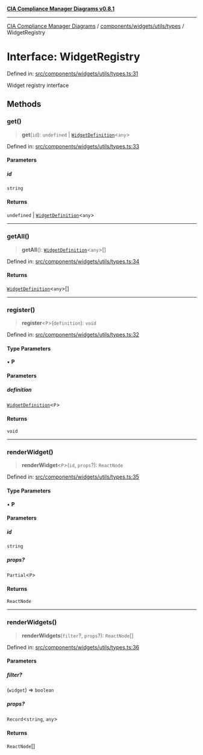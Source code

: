 [**CIA Compliance Manager Diagrams v0.8.1**](../../../../../README.md)

***

[CIA Compliance Manager Diagrams](../../../../../modules.md) / [components/widgets/utils/types](../README.md) / WidgetRegistry

# Interface: WidgetRegistry

Defined in: [src/components/widgets/utils/types.ts:31](https://github.com/Hack23/cia-compliance-manager/blob/aea527f1006de96602c10bb201453301cffe7b07/src/components/widgets/utils/types.ts#L31)

Widget registry interface

## Methods

### get()

> **get**(`id`): `undefined` \| [`WidgetDefinition`](WidgetDefinition.md)\<`any`\>

Defined in: [src/components/widgets/utils/types.ts:33](https://github.com/Hack23/cia-compliance-manager/blob/aea527f1006de96602c10bb201453301cffe7b07/src/components/widgets/utils/types.ts#L33)

#### Parameters

##### id

`string`

#### Returns

`undefined` \| [`WidgetDefinition`](WidgetDefinition.md)\<`any`\>

***

### getAll()

> **getAll**(): [`WidgetDefinition`](WidgetDefinition.md)\<`any`\>[]

Defined in: [src/components/widgets/utils/types.ts:34](https://github.com/Hack23/cia-compliance-manager/blob/aea527f1006de96602c10bb201453301cffe7b07/src/components/widgets/utils/types.ts#L34)

#### Returns

[`WidgetDefinition`](WidgetDefinition.md)\<`any`\>[]

***

### register()

> **register**\<`P`\>(`definition`): `void`

Defined in: [src/components/widgets/utils/types.ts:32](https://github.com/Hack23/cia-compliance-manager/blob/aea527f1006de96602c10bb201453301cffe7b07/src/components/widgets/utils/types.ts#L32)

#### Type Parameters

• **P**

#### Parameters

##### definition

[`WidgetDefinition`](WidgetDefinition.md)\<`P`\>

#### Returns

`void`

***

### renderWidget()

> **renderWidget**\<`P`\>(`id`, `props`?): `ReactNode`

Defined in: [src/components/widgets/utils/types.ts:35](https://github.com/Hack23/cia-compliance-manager/blob/aea527f1006de96602c10bb201453301cffe7b07/src/components/widgets/utils/types.ts#L35)

#### Type Parameters

• **P**

#### Parameters

##### id

`string`

##### props?

`Partial`\<`P`\>

#### Returns

`ReactNode`

***

### renderWidgets()

> **renderWidgets**(`filter`?, `props`?): `ReactNode`[]

Defined in: [src/components/widgets/utils/types.ts:36](https://github.com/Hack23/cia-compliance-manager/blob/aea527f1006de96602c10bb201453301cffe7b07/src/components/widgets/utils/types.ts#L36)

#### Parameters

##### filter?

(`widget`) => `boolean`

##### props?

`Record`\<`string`, `any`\>

#### Returns

`ReactNode`[]

